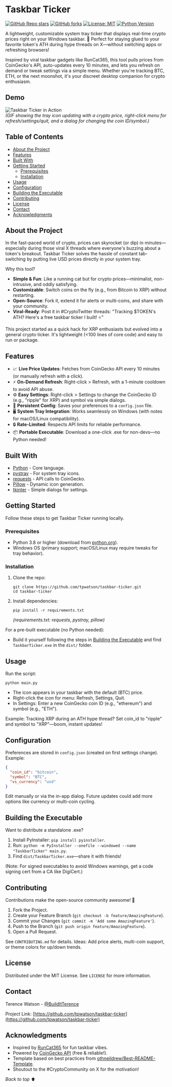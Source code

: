 # Taskbar Ticker

[![GitHub Repo stars](https://img.shields.io/github/stars/tpwatson/taskbar-ticker?style=social)](https://github.com/tpwatson/taskbar-ticker/stargazers)
[![GitHub forks](https://img.shields.io/github/forks/tpwatson/taskbar-ticker?style=social)](https://github.com/tpwatson/taskbar-ticker/network/members)
[![License: MIT](https://img.shields.io/badge/License-MIT-yellow.svg)](https://opensource.org/licenses/MIT)
[![Python Version](https://img.shields.io/badge/python-3.8%2B-blue.svg)](https://www.python.org/downloads/)

A lightweight, customizable system tray ticker that displays real-time crypto prices right on your Windows taskbar. 🚀 Perfect for staying glued to your favorite token's ATH during hype threads on X—without switching apps or refreshing browsers!

Inspired by viral taskbar gadgets like RunCat365, this tool pulls prices from CoinGecko's API, auto-updates every 10 minutes, and lets you refresh on demand or tweak settings via a simple menu. Whether you're tracking BTC, ETH, or the next moonshot, it's your discreet desktop companion for crypto enthusiasm.

## Demo

![Taskbar Ticker in Action](docs/demo.gif)  
*(GIF showing the tray icon updating with a crypto price, right-click menu for refresh/settings/quit, and a dialog for changing the coin ID/symbol.)*

## Table of Contents

- [About the Project](#about-the-project)
- [Features](#features)
- [Built With](#built-with)
- [Getting Started](#getting-started)
  - [Prerequisites](#prerequisites)
  - [Installation](#installation)
- [Usage](#usage)
- [Configuration](#configuration)
- [Building the Executable](#building-the-executable)
- [Contributing](#contributing)
- [License](#license)
- [Contact](#contact)
- [Acknowledgments](#acknowledgments)

## About the Project

In the fast-paced world of crypto, prices can skyrocket (or dip) in minutes—especially during those viral X threads where everyone's buzzing about a token's breakout. Taskbar Ticker solves the hassle of constant tab-switching by putting live USD prices directly in your system tray.

Why this tool?
- **Simple & Fun**: Like a running cat but for crypto prices—minimalist, non-intrusive, and oddly satisfying.
- **Customizable**: Switch coins on the fly (e.g., from Bitcoin to XRP) without restarting.
- **Open-Source**: Fork it, extend it for alerts or multi-coins, and share with your community.
- **Viral-Ready**: Post it in #CryptoTwitter threads: "Tracking $TOKEN's ATH? Here's a free taskbar ticker I built! ⭐"

This project started as a quick hack for XRP enthusiasts but evolved into a general crypto ticker. It's lightweight (<100 lines of core code) and easy to run or package.

## Features

- 📈 **Live Price Updates**: Fetches from CoinGecko API every 10 minutes (or manually refresh with a click).
- ⚡ **On-Demand Refresh**: Right-click > Refresh, with a 1-minute cooldown to avoid API abuse.
- ⚙️ **Easy Settings**: Right-click > Settings to change the CoinGecko ID (e.g., "ripple" for XRP) and symbol via simple dialogs.
- 💾 **Persistent Config**: Saves your preferences to a `config.json` file.
- 🖥️ **System Tray Integration**: Works seamlessly on Windows (with notes for macOS/Linux compatibility).
- 🔒 **Rate-Limited**: Respects API limits for reliable performance.
- 📦 **Portable Executable**: Download a one-click .exe for non-devs—no Python needed!

## Built With

- [Python](https://www.python.org/) - Core language.
- [pystray](https://github.com/moses-palmer/pystray) - For system tray icons.
- [requests](https://requests.readthedocs.io/) - API calls to CoinGecko.
- [Pillow](https://pillow.readthedocs.io/) - Dynamic icon generation.
- [tkinter](https://docs.python.org/3/library/tkinter.html) - Simple dialogs for settings.

## Getting Started

Follow these steps to get Taskbar Ticker running locally.

### Prerequisites

- Python 3.8 or higher (download from [python.org](https://www.python.org/downloads/)).
- Windows OS (primary support; macOS/Linux may require tweaks for tray behavior).

### Installation

1. Clone the repo:
   ```
   git clone https://github.com/tpwatson/taskbar-ticker.git
   cd taskbar-ticker
   ```

2. Install dependencies:
   ```
   pip install -r requirements.txt
   ```
   *(requirements.txt: requests, pystray, pillow)*

For a pre-built executable (no Python needed):
- Build it yourself following the steps in [Building the Executable](#building-the-executable) and find `TaskbarTicker.exe` in the `dist/` folder.

## Usage

Run the script:
```
python main.py
```
- The icon appears in your taskbar with the default (BTC) price.
- Right-click the icon for menu: Refresh, Settings, Quit.
- In Settings: Enter a new CoinGecko coin ID (e.g., "ethereum") and symbol (e.g., "ETH").

Example: Tracking XRP during an ATH hype thread? Set coin_id to "ripple" and symbol to "XRP"—boom, instant updates!

## Configuration

Preferences are stored in `config.json` (created on first settings change). Example:
```json
{
  "coin_id": "bitcoin",
  "symbol": "BTC",
  "vs_currency": "usd"
}
```
Edit manually or via the in-app dialog. Future updates could add more options like currency or multi-coin cycling.

## Building the Executable

Want to distribute a standalone .exe?
1. Install PyInstaller: `pip install pyinstaller`.
2. Run: `python -m PyInstaller --onefile --windowed --name "TaskbarTicker" main.py`.
3. Find `dist/TaskbarTicker.exe`—share it with friends!

(Note: For signed executables to avoid Windows warnings, get a code signing cert from a CA like DigiCert.)

## Contributing

Contributions make the open-source community awesome! 🌟

1. Fork the Project.
2. Create your Feature Branch (`git checkout -b feature/AmazingFeature`).
3. Commit your Changes (`git commit -m 'Add some AmazingFeature'`).
4. Push to the Branch (`git push origin feature/AmazingFeature`).
5. Open a Pull Request.

See `CONTRIBUTING.md` for details. Ideas: Add price alerts, multi-coin support, or theme colors for up/down trends.

## License

Distributed under the MIT License. See `LICENSE` for more information.

## Contact

Terence Watson - [@BuildItTerence](https://x.com/BuildItTerence)

Project Link: [https://github.com/tpwatson/taskbar-ticker](https://github.com/tpwatson/taskbar-ticker)

## Acknowledgments

- Inspired by [RunCat365](https://github.com/Kyome22/RunCat365) for fun taskbar vibes.
- Powered by [CoinGecko API](https://www.coingecko.com/en/api) (free & reliable!).
- Template based on best practices from [othneildrew/Best-README-Template](https://github.com/othneildrew/Best-README-Template).
- Shoutout to the #CryptoCommunity on X for the motivation!

*Back to top* ⬆️